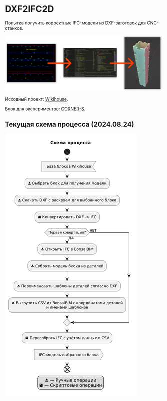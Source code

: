 # DXF2IFC2D

Попытка получить корректные IFC-модели из DXF-заготовок для CNC-станков.

![3-step process](./pics/DXF2IFC2D.png)

Исходный проект: [Wikihouse](https://github.com/wikihouseproject/Skylark).

Блок для экспериментов: [CORNER-S](https://www.wikihouse.cc/skylark-250/corner-s).

## Текущая схема процесса (2024.08.24)

![Workflow](./schemes/Workflow/Workflow.png)

<!-- ## Результат на 2024.07.23

### SKYLARK250_END-S-0

|DXF|IFC|
|-|-|
|![DXF](./drawings/pngs/SKYLARK250_END-S-0_cnc.png)|![IFC](./pics/SKYLARK250_END-S-0_cnc_IFC.png)| -->
